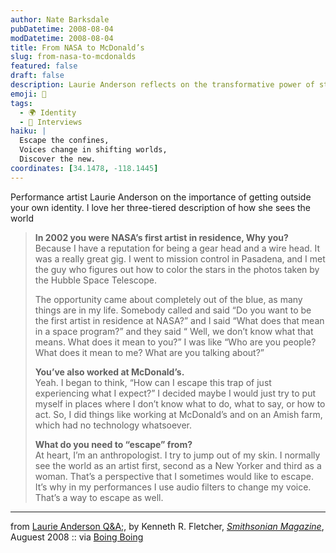 ```yaml
---
author: Nate Barksdale
pubDatetime: 2008-08-04
modDatetime: 2008-08-04
title: From NASA to McDonald’s
slug: from-nasa-to-mcdonalds
featured: false
draft: false
description: Laurie Anderson reflects on the transformative power of stepping outside one's own identity and experiences.
emoji: 🌌
tags:
  - 🌍 Identity
  - 🎤 Interviews
haiku: |
  Escape the confines,  
  Voices change in shifting worlds,  
  Discover the new.
coordinates: [34.1478, -118.1445]
---
```


Performance artist Laurie Anderson on the importance of getting outside your own identity. I love her three-tiered description of how she sees the world

> **In 2002 you were NASA’s first artist in residence, Why you?**  
>  Because I have a reputation for being a gear head and a wire head. It was a really great gig. I went to mission control in Pasadena, and I met the guy who figures out how to color the stars in the photos taken by the Hubble Space Telescope.
>
> The opportunity came about completely out of the blue, as many things are in my life. Somebody called and said “Do you want to be the first artist in residence at NASA?” and I said “What does that mean in a space program?” and they said “ Well, we don’t know what that means. What does it mean to you?” I was like “Who are you people? What does it mean to me? What are you talking about?”
>
> **You’ve also worked at McDonald’s.**  
>  Yeah. I began to think, “How can I escape this trap of just experiencing what I expect?” I decided maybe I would just try to put myself in places where I don’t know what to do, what to say, or how to act. So, I did things like working at McDonald’s and on an Amish farm, which had no technology whatsoever.
>
> **What do you need to “escape” from?**  
>  At heart, I’m an anthropologist. I try to jump out of my skin. I normally see the world as an artist first, second as a New Yorker and third as a woman. That’s a perspective that I sometimes would like to escape. It’s why in my performances I use audio filters to change my voice. That’s a way to escape as well.

---

from [Laurie Anderson Q&A;](https://www.google.com/search?q=%22Laurie%20Anderson%20Q%26A%3B%22%20smithsonianmag.com), by Kenneth R. Fletcher, [_Smithsonian Magazine_](http://web.archive.org/web/20250206003458/https://www.smithsonianmag.com/), Auguest 2008 :: via [Boing Boing](http://web.archive.org/web/20240919042156/https://boingboing.net/2008/07/29/laurie-anderson-inte.html)
